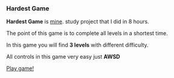 ### Hardest Game

**Hardest Game** is [mine](https://github.com/Finyti). study project that I did in 8 hours.

The point of this game is to complete all levels in a shortest time. 

In this game you will find **3 levels** with different difficulty.

All controls in this game very easy just **AWSD**

[Play game!](https://play.unity.com/mg/other/webgltest-147)

